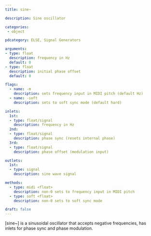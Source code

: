 ```yaml
---
title: sine~

description: Sine oscillator

categories:
 - object

pdcategory: ELSE, Signal Generators 

arguments:
- type: float
  description: frequency in Hz
  default: 0
- type: float
  description: initial phase offset
  default: 0

flags:
  - name: -m
    description: sets frequency input in MIDI pitch (default Hz)
  - name: -soft
    description: sets to soft sync mode (default hard)

inlets:
  1st:
  - type: float/signal
    description: frequency in Hz
  2nd:
  - type: float/signal
    description: phase sync (resets internal phase)
  3rd:
  - type: float/signal
    description: phase offset (modulation input)

outlets:
  1st:
  - type: signal
    description: sine wave signal

methods:
  - type: midi <float>
    description: non-0 sets to frequency input in MIDI pitch
  - type: soft <float>
    description: non-0 sets to soft sync mode

draft: false
---
```


[sine~] is a sinusoidal oscillator that accepts negative frequencies, has inlets for phase sync and phase modulation.
